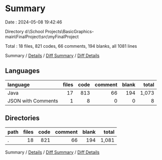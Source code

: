 # Summary

Date : 2024-05-08 19:42:46

Directory d:\\School Projects\\BasicGraphics-main\\FinalProject\\src\\myFinalProject

Total : 18 files,  821 codes, 66 comments, 194 blanks, all 1081 lines

Summary / [Details](details.md) / [Diff Summary](diff.md) / [Diff Details](diff-details.md)

## Languages
| language | files | code | comment | blank | total |
| :--- | ---: | ---: | ---: | ---: | ---: |
| Java | 17 | 813 | 66 | 194 | 1,073 |
| JSON with Comments | 1 | 8 | 0 | 0 | 8 |

## Directories
| path | files | code | comment | blank | total |
| :--- | ---: | ---: | ---: | ---: | ---: |
| . | 18 | 821 | 66 | 194 | 1,081 |

Summary / [Details](details.md) / [Diff Summary](diff.md) / [Diff Details](diff-details.md)